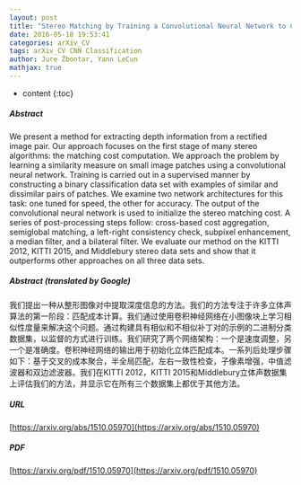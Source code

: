 ```yaml
---
layout: post
title: "Stereo Matching by Training a Convolutional Neural Network to Compare Image Patches"
date: 2016-05-18 19:53:41
categories: arXiv_CV
tags: arXiv_CV CNN Classification
author: Jure Žbontar, Yann LeCun
mathjax: true
---
```


* content
{:toc}

##### Abstract
We present a method for extracting depth information from a rectified image pair. Our approach focuses on the first stage of many stereo algorithms: the matching cost computation. We approach the problem by learning a similarity measure on small image patches using a convolutional neural network. Training is carried out in a supervised manner by constructing a binary classification data set with examples of similar and dissimilar pairs of patches. We examine two network architectures for this task: one tuned for speed, the other for accuracy. The output of the convolutional neural network is used to initialize the stereo matching cost. A series of post-processing steps follow: cross-based cost aggregation, semiglobal matching, a left-right consistency check, subpixel enhancement, a median filter, and a bilateral filter. We evaluate our method on the KITTI 2012, KITTI 2015, and Middlebury stereo data sets and show that it outperforms other approaches on all three data sets.

##### Abstract (translated by Google)
我们提出一种从整形图像对中提取深度信息的方法。我们的方法专注于许多立体声算法的第一阶段：匹配成本计算。我们通过使用卷积神经网络在小图像块上学习相似性度量来解决这个问题。通过构建具有相似和不相似补丁对的示例的二进制分类数据集，以监督的方式进行训练。我们研究了两个网络架构：一个是速度调整，另一个是准确度。卷积神经网络的输出用于初始化立体匹配成本。一系列后处理步骤如下：基于交叉的成本聚合，半全局匹配，左右一致性检查，子像素增强，中值滤波器和双边滤波器。我们在KITTI 2012，KITTI 2015和Middlebury立体声数据集上评估我们的方法，并显示它在所有三个数据集上都优于其他方法。

##### URL
[https://arxiv.org/abs/1510.05970](https://arxiv.org/abs/1510.05970)

##### PDF
[https://arxiv.org/pdf/1510.05970](https://arxiv.org/pdf/1510.05970)


